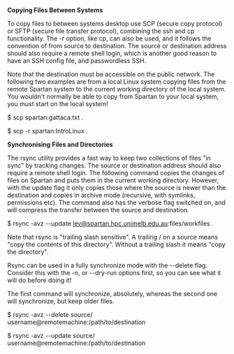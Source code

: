 **Copying Files Between Systems**

To copy files to between systems desktop use SCP (secure copy protocol) or SFTP (secure file transfer protocol), combining 
the ssh and cp functionality. The -r option, like cp, can also be used, and it follows the convention of from source to 
destination. The source or destination address should also require a remote shell login, which is another good reason to 
have an SSH config file, and passwordless SSH.

Note that the destination must be accessible on the public network. The following two examples are from a local Linux system 
copying files from the remote Spartan system to the current working directory of the local system. You wouldn't normally be 
able to copy from Spartan to your local system, you must start on the local system!

$ scp spartan:gattaca.txt .

$ scp -r spartan:IntroLinux .
 
**Synchronising Files and Directories**

The rsync utility provides a fast way to keep two collections of files "in sync" by tracking changes.  The source or 
destination address should also require a remote shell login.  The following command copies the changes of files on Spartan 
and puts them in the current working directory. However, with the update flag it only copies those where the source is newer 
than the destination and copies in archive mode (recursive, with symlinks, permissions etc). The command also has the 
verbose flag switched on, and will compress the transfer between the source and destination.

$ rsync -avz --update lev@spartan.hpc.unimelb.edu.au:files/workfiles .

Note that rsync is "trailing slash sensitive". A trailing / on a source means "copy the contents of this directory". Without 
a trailing slash it means "copy the directory".

Rsync can be used in a fully synchronize mode with the --delete flag.  Consider this with the -n, or --dry-run options 
first, so you can see what it will do before doing it!

The first command will synchronize, absolutely, whereas the second one will synchronize, but keep older files.
 
$ rsync -avz --delete source/ username@remotemachine:/path/to/destination

$ rsync -avz --update source/ username@remotemachine:/path/to/destination
